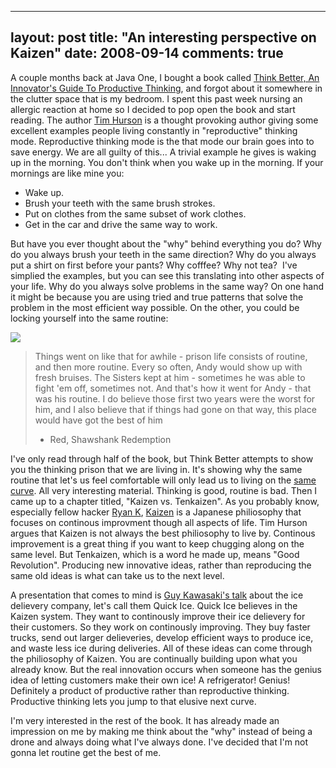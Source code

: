 
---
layout: post
title: "An interesting perspective on Kaizen"
date: 2008-09-14
comments: true
---


A couple months back at Java One, I bought a book called [Think Better, An Innovator's Guide To Productive Thinking][1], and forgot about it somewhere in the clutter space that is my bedroom. I spent this past 
week nursing an allergic reaction at home so I decided to pop open the book and start reading. The author 
[Tim Hurson][2] is a thought provoking author giving some excellent examples people living constantly in 
"reproductive" thinking mode. Reproductive thinking mode is the that mode our brain goes into to save 
energy. We are all guilty of this... A trivial example he gives is waking up in the morning. You don't 
think when you wake up in the morning. If your mornings are like mine you: 

- Wake up. 
- Brush your teeth with the same brush strokes. 
- Put on clothes from the same subset of work clothes. 
- Get in the car and drive the same way to work.

But have you ever thought about the "why" behind everything you do? Why do you always brush your teeth in 
the same direction? Why do you always put a shirt on first before your pants? Why cofffee? Why not tea? 
 I've simplied the examples, but you can see this translating into other aspects of your life. Why do you 
always solve problems in the same way? On one hand it might be because you are using tried and true 
patterns that solve the problem in the most efficient way possible. On the other, you could be locking 
yourself into the same routine:

![][3] 

> Things went on like that for awhile - prison life consists of routine, and then more routine. Every so 
> often, Andy would show up with fresh bruises. The Sisters kept at him - sometimes he was able to fight 
> 'em off, sometimes not. And that's how it went for Andy - that was his routine. I do believe those first 
> two years were the worst for him, and I also believe that if things had gone on that way, this place 
> would have got the best of him
> - Red, Shawshank Redemption

I've only read through half of the book, but Think Better attempts to show you the thinking prison that we 
are living in. It's showing why the same routine that let's us feel comfortable will only lead us to 
living on the [same curve][4]. All very interesting material. Thinking is good, routine is bad. Then I 
came up to a chapter titled, "Kaizen vs. Tenkaizen". As you probably know, especially fellow hacker [Ryan K][5], [Kaizen][6] is a Japanese philiosophy that focuses on continous improvment though all aspects of 
life. Tim Hurson argues that Kaizen is not always the best philiosophy to live by. Continous improvement 
is a great thing if you want to keep chugging along on the same level. But Tenkaizen, which is a word he 
made up, means "Good Revolution". Producing new innovative ideas, rather than reproducing the same old 
ideas is what can take us to the next level.

A presentation that comes to mind is [Guy Kawasaki's talk][7] about the ice delievery company, let's call 
them Quick Ice. Quick Ice believes in the Kaizen system. They want to continously improve their ice 
delievery for their customers. So they work on continously improving. They buy faster trucks, send out 
larger delieveries, develop efficient ways to produce ice, and waste less ice during deliveries. All of 
these ideas can come through the philiosophy of Kaizen. You are continually building upon what you 
already know. But the real innovation occurs when someone has the genius idea of letting customers make 
their own ice! A refrigerator! Genius! Definitely a product of productive rather than reproductive 
thinking. Productive thinking lets you jump to that elusive next curve.

I'm very interested in the rest of the book. It has already made an impression on me by making me think 
about the "why" instead of being a drone and always doing what I've always done. I've decided that I'm 
not gonna let routine get the best of me.




  [1]: http://www.amazon.com/Think-Better-Innovators-Productive-Thinking/dp/0071494936/ref=pd_bbs_sr_1?ie=UTF8&amp;s=books&amp;qid=1221430548&amp;sr=8-1
  [2]: http://www.timhurson.com/
  [3]: http://2.bp.blogspot.com/_gZ-LJtj9hxw/SM2RLzzXh6I/AAAAAAAAANw/5AI7x6OMtB4/s320/shawshank_prison.jpg
  [4]: http://blog.guykawasaki.com/2006/01/the_art_of_inno.html
  [5]: http://87percent.blogspot.com/
  [6]: http://en.wikipedia.org/wiki/Kaizen
  [7]: http://blog.guykawasaki.com/2007/06/art_of_innovati.html
